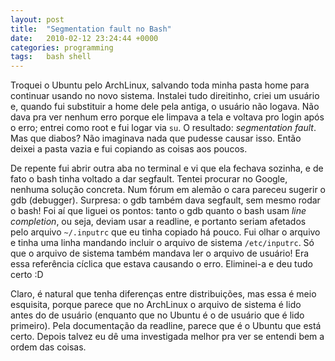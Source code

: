 ```yaml
---
layout: post
title:  "Segmentation fault no Bash"
date:   2010-02-12 23:24:44 +0000
categories: programming
tags:   bash shell
---
```

Troquei o Ubuntu pelo ArchLinux, salvando toda minha pasta home para continuar usando no novo sistema. Instalei tudo direitinho, criei um usuário e, quando fui substituir a home dele pela antiga, o usuário não logava. Não dava pra ver nenhum erro porque ele limpava a tela e voltava pro login após o erro; entrei como root e fui logar via `su`. O resultado: *segmentation fault*. Mas que diabos? Não imaginava nada que pudesse causar isso. Então deixei a pasta vazia e fui copiando as coisas aos poucos.

De repente fui abrir outra aba no terminal e vi que ela fechava sozinha, e de fato o bash tinha voltado a dar segfault. Tentei procurar no Google, nenhuma solução concreta. Num fórum em alemão o cara pareceu sugerir o gdb (debugger). Surpresa: o gdb também dava segfault, sem mesmo rodar o bash! Foi aí que liguei os pontos: tanto o gdb quanto o bash usam *line completion*, ou seja, deviam usar a readline, e portanto seriam afetados pelo arquivo `~/.inputrc` que eu tinha copiado há pouco. Fui olhar o arquivo e tinha uma linha mandando incluir o arquivo de sistema `/etc/inputrc`. Só que o arquivo de sistema também mandava ler o arquivo de usuário! Era essa referência cíclica que estava causando o erro. Eliminei-a e deu tudo certo :D

Claro, é natural que tenha diferenças entre distribuições, mas essa é meio esquisita, porque parece que no ArchLinux o arquivo de sistema é lido antes do de usuário (enquanto que no Ubuntu é o de usuário que é lido primeiro). Pela documentação da readline, parece que é o Ubuntu que está certo. Depois talvez eu dê uma investigada melhor pra ver se entendi bem a ordem das coisas.
